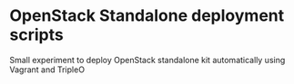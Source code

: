 # OpenStack Standalone deployment scripts
Small experiment to deploy OpenStack standalone kit automatically using Vagrant and TripleO